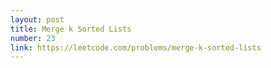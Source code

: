 ```yaml
---
layout: post
title: Merge k Sorted Lists
number: 23
link: https://leetcode.com/problems/merge-k-sorted-lists
---
```


